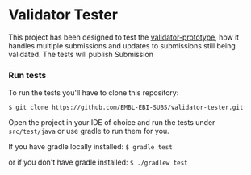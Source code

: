# Validator Tester
This project has been designed to test the [validator-prototype](https://github.com/EMBL-EBI-SUBS/validator-prototype), how it handles multiple submissions and updates to submissions still being validated.
The tests will publish Submission

### Run tests
To run the tests you'll have to clone this repository:
```
$ git clone https://github.com/EMBL-EBI-SUBS/validator-tester.git
```
Open the project in your IDE of choice and run the tests under `src/test/java` or use gradle to run them for you.

If you have gradle locally installed: `$ gradle test`

or if you don't have gradle installed: `$ ./gradlew test`
